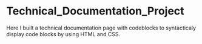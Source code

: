 # Technical_Documentation_Project
Here I built a technical documentation page with codeblocks to syntacticaly display code blocks by using HTML and CSS.
